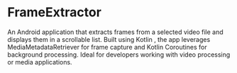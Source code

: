 # FrameExtractor

An Android application that extracts frames from a selected video file and displays them in a scrollable list.
Built using Kotlin , the app leverages MediaMetadataRetriever for frame capture and Kotlin Coroutines for background processing.
Ideal for developers working with video processing or media applications.

